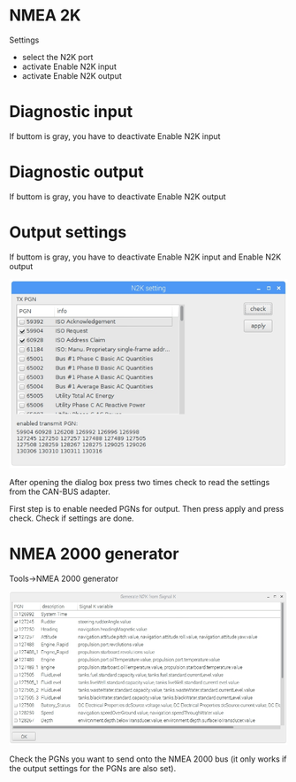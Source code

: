 # NMEA 2K

Settings

* select the N2K port
* activate Enable N2K input
* activate Enable N2K output

# Diagnostic input

If buttom is gray, you have to deactivate Enable N2K input

# Diagnostic output

If buttom is gray, you have to deactivate Enable N2K output

# Output settings

If buttom is gray, you have to deactivate Enable N2K input and Enable N2K output

![](/assets/N2Kform1.jpg)

After opening the dialog box press two times check to read the settings from the CAN-BUS adapter.

First step is to enable needed PGNs for output. Then press apply and press check. Check if settings are done.

# NMEA 2000 generator

Tools-&gt;NMEA 2000 generator

![](/assets/N2Kform2.jpg)

Check the PGNs you want to send onto the NMEA 2000 bus \(it only works if the output settings for the PGNs are also set\).

